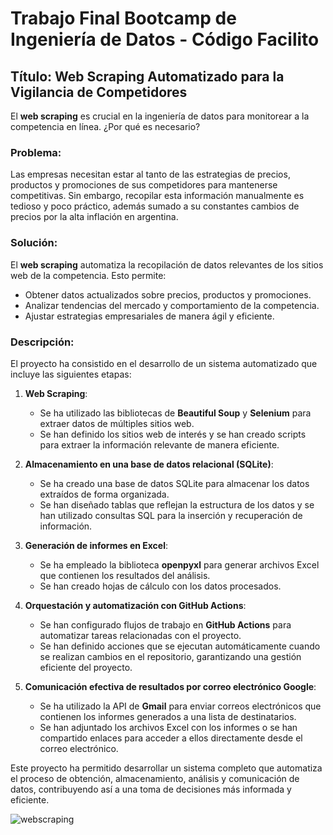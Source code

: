 # **Trabajo Final Bootcamp de Ingeniería de Datos - Código Facilito** 


##  Título: Web Scraping Automatizado para la Vigilancia de Competidores

El **web scraping** es crucial en la ingeniería de datos para monitorear a la competencia en línea. ¿Por qué es necesario?

### Problema:

Las empresas necesitan estar al tanto de las estrategias de precios, productos y promociones de sus competidores para mantenerse competitivas. Sin embargo, recopilar esta información manualmente es tedioso y poco práctico, además sumado a su constantes cambios de precios por la alta inflación en argentina.

### Solución:

El **web scraping** automatiza la recopilación de datos relevantes de los sitios web de la competencia. Esto permite:

- Obtener datos actualizados sobre precios, productos y promociones.
- Analizar tendencias del mercado y comportamiento de la competencia.
- Ajustar estrategias empresariales de manera ágil y eficiente.

### Descripción:

El proyecto ha consistido en el desarrollo de un sistema automatizado que incluye las siguientes etapas:

1. **Web Scraping**:
   - Se ha utilizado las bibliotecas de  **Beautiful Soup** y **Selenium** para extraer datos de múltiples sitios web.
   - Se han definido los sitios web de interés y se han creado scripts para extraer la información relevante de manera eficiente.

2. **Almacenamiento en una base de datos relacional (SQLite)**:
   - Se ha creado una base de datos SQLite para almacenar los datos extraídos de forma organizada.
   - Se han diseñado tablas que reflejan la estructura de los datos y se han utilizado consultas SQL para la inserción y recuperación de información.

3. **Generación de informes en Excel**:
   - Se ha empleado la biblioteca **openpyxl** para generar archivos Excel que contienen los resultados del análisis.
   - Se han creado hojas de cálculo con los datos procesados.

4. **Orquestación y automatización con GitHub Actions**:
   - Se han configurado flujos de trabajo en **GitHub Actions** para automatizar tareas relacionadas con el proyecto.
   - Se han definido acciones que se ejecutan automáticamente cuando se realizan cambios en el repositorio, garantizando una gestión eficiente del proyecto.

5. **Comunicación efectiva de resultados por correo electrónico Google**:
   - Se ha utilizado la API de **Gmail** para enviar correos electrónicos que contienen los informes generados a una lista de destinatarios.
   - Se han adjuntado los archivos Excel con los informes o se han compartido enlaces para acceder a ellos directamente desde el correo electrónico.

Este proyecto ha permitido desarrollar un sistema completo que automatiza el proceso de obtención, almacenamiento, análisis y comunicación de datos, contribuyendo así a una toma de decisiones más informada y eficiente.

![webscraping](https://github.com/RickyFer22/Web-Scraping-Automatizado-para-la-Vigilancia-de-Competidores/assets/111261185/c3df0774-e71f-405f-a36a-5c42ed81c0b8)


